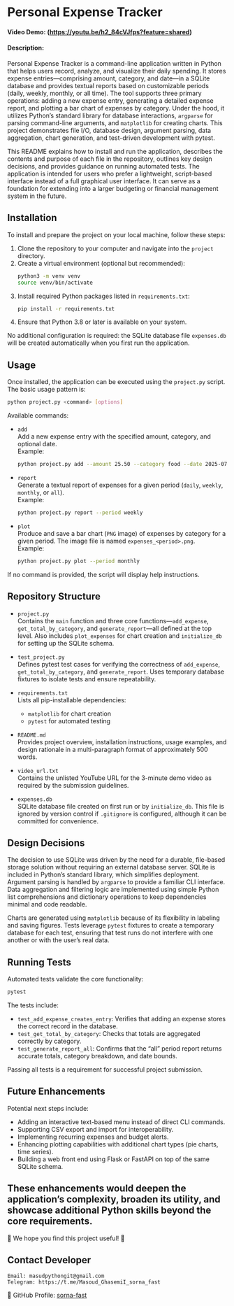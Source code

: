 # Personal Expense Tracker

#### Video Demo: <URL HERE>(https://youtu.be/h2_84cVJfps?feature=shared)

#### Description:

Personal Expense Tracker is a command-line application written in Python that helps users record, analyze, and visualize their daily spending. It stores expense entries—comprising amount, category, and date—in a SQLite database and provides textual reports based on customizable periods (daily, weekly, monthly, or all time). The tool supports three primary operations: adding a new expense entry, generating a detailed expense report, and plotting a bar chart of expenses by category. Under the hood, it utilizes Python’s standard library for database interactions, `argparse` for parsing command-line arguments, and `matplotlib` for creating charts. This project demonstrates file I/O, database design, argument parsing, data aggregation, chart generation, and test-driven development with pytest.

This README explains how to install and run the application, describes the contents and purpose of each file in the repository, outlines key design decisions, and provides guidance on running automated tests. The application is intended for users who prefer a lightweight, script-based interface instead of a full graphical user interface. It can serve as a foundation for extending into a larger budgeting or financial management system in the future.

## Installation

To install and prepare the project on your local machine, follow these steps:

1. Clone the repository to your computer and navigate into the `project` directory.  
2. Create a virtual environment (optional but recommended):  
   ```bash
   python3 -m venv venv
   source venv/bin/activate
   ```  
3. Install required Python packages listed in `requirements.txt`:  
   ```bash
   pip install -r requirements.txt
   ```  
4. Ensure that Python 3.8 or later is available on your system.

No additional configuration is required: the SQLite database file `expenses.db` will be created automatically when you first run the application.

## Usage

Once installed, the application can be executed using the `project.py` script. The basic usage pattern is:

```bash
python project.py <command> [options]
```

Available commands:

- `add`  
  Add a new expense entry with the specified amount, category, and optional date.  
  Example:  
  ```bash
  python project.py add --amount 25.50 --category food --date 2025-07-30
  ```  
- `report`  
  Generate a textual report of expenses for a given period (`daily`, `weekly`, `monthly`, or `all`).  
  Example:  
  ```bash
  python project.py report --period weekly
  ```  
- `plot`  
  Produce and save a bar chart (`PNG` image) of expenses by category for a given period. The image file is named `expenses_<period>.png`.  
  Example:  
  ```bash
  python project.py plot --period monthly
  ```

If no command is provided, the script will display help instructions.

## Repository Structure

- `project.py`  
  Contains the `main` function and three core functions—`add_expense`, `get_total_by_category`, and `generate_report`—all defined at the top level. Also includes `plot_expenses` for chart creation and `initialize_db` for setting up the SQLite schema.

- `test_project.py`  
  Defines pytest test cases for verifying the correctness of `add_expense`, `get_total_by_category`, and `generate_report`. Uses temporary database fixtures to isolate tests and ensure repeatability.

- `requirements.txt`  
  Lists all pip-installable dependencies:  
  - `matplotlib` for chart creation  
  - `pytest` for automated testing

- `README.md`  
  Provides project overview, installation instructions, usage examples, and design rationale in a multi-paragraph format of approximately 500 words.

- `video_url.txt`  
  Contains the unlisted YouTube URL for the 3-minute demo video as required by the submission guidelines.

- `expenses.db`  
  SQLite database file created on first run or by `initialize_db`. This file is ignored by version control if `.gitignore` is configured, although it can be committed for convenience.

## Design Decisions

The decision to use SQLite was driven by the need for a durable, file-based storage solution without requiring an external database server. SQLite is included in Python’s standard library, which simplifies deployment. Argument parsing is handled by `argparse` to provide a familiar CLI interface. Data aggregation and filtering logic are implemented using simple Python list comprehensions and dictionary operations to keep dependencies minimal and code readable.

Charts are generated using `matplotlib` because of its flexibility in labeling and saving figures. Tests leverage `pytest` fixtures to create a temporary database for each test, ensuring that test runs do not interfere with one another or with the user’s real data.

## Running Tests

Automated tests validate the core functionality:

```bash
pytest
```

The tests include:

- `test_add_expense_creates_entry`: Verifies that adding an expense stores the correct record in the database.  
- `test_get_total_by_category`: Checks that totals are aggregated correctly by category.  
- `test_generate_report_all`: Confirms that the “all” period report returns accurate totals, category breakdown, and date bounds.

Passing all tests is a requirement for successful project submission.

## Future Enhancements

Potential next steps include:
- Adding an interactive text-based menu instead of direct CLI commands.  
- Supporting CSV export and import for interoperability.  
- Implementing recurring expenses and budget alerts.  
- Enhancing plotting capabilities with additional chart types (pie charts, time series).  
- Building a web front end using Flask or FastAPI on top of the same SQLite schema.

These enhancements would deepen the application’s complexity, broaden its utility, and showcase additional Python skills beyond the core requirements.
---
👋 We hope you find this project useful! 🚀

## Contact Developer  
    Email: masudpythongit@gmail.com 
    Telegram: https://t.me/Masoud_GhasemiI_sorna_fast
🔗 GitHub Profile: [sorna-fast](https://github.com/sorna-fast)

